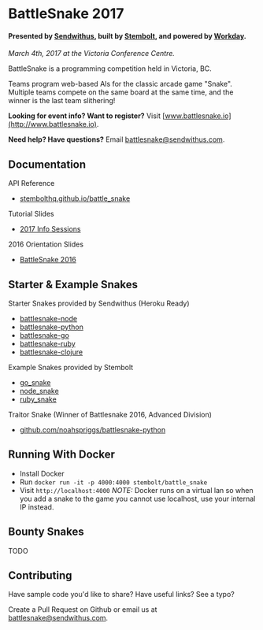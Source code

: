 BattleSnake 2017
================

#### Presented by [Sendwithus](https://www.sendwithus.com), built by [Stembolt](https://stembolt.com/), and powered by [Workday](https://www.workday.com/).

_March 4th, 2017 at the Victoria Conference Centre._

BattleSnake is a programming competition held in Victoria, BC.

Teams program web-based AIs for the classic arcade game "Snake". Multiple teams compete on the same board at the same time, and the winner is the last team slithering!

__Looking for event info? Want to register?__ Visit [www.battlesnake.io](http://www.battlesnake.io).

__Need help? Have questions?__ Email [battlesnake@sendwithus.com](mailto:battlesnake@sendwithus.com).

## Documentation

API Reference
* [stembolthq.github.io/battle_snake](https://stembolthq.github.io/battle_snake/)

Tutorial Slides
* [2017 Info Sessions](http://sendwithus.github.io/battlesnake/present/#/)

2016 Orientation Slides
* [BattleSnake 2016](https://docs.google.com/presentation/d/1iD2xZthNFaWeNfgPr6KjR8e7O80Pua9mdQje3i8782A/edit?usp=sharing)

## Starter & Example Snakes

Starter Snakes provided by Sendwithus (Heroku Ready)
* [battlesnake-node](https://github.com/sendwithus/battlesnake-node)
* [battlesnake-python](https://github.com/sendwithus/battlesnake-python)
* [battlesnake-go](https://github.com/sendwithus/battlesnake-go)
* [battlesnake-ruby](https://github.com/sendwithus/battlesnake-ruby)
* [battlesnake-clojure](https://github.com/sendwithus/battlesnake-clojure)

Example Snakes provided by Stembolt
* [go_snake](https://github.com/StemboltHQ/battle_snake/tree/master/examples/go_snake)
* [node_snake](https://github.com/StemboltHQ/battle_snake/tree/master/examples/node_snake)
* [ruby_snake](https://github.com/StemboltHQ/battle_snake/tree/master/examples/ruby_snake)

Traitor Snake (Winner of Battlesnake 2016, Advanced Division)
* [github.com/noahspriggs/battlesnake-python](https://github.com/noahspriggs/battlesnake-python)

## Running With Docker
* Install Docker
* Run `docker run -it -p 4000:4000 stembolt/battle_snake`
* Visit `http://localhost:4000` *NOTE:* Docker runs on a virtual lan so when you add a snake to the game you cannot use localhost, use your internal IP instead.

## Bounty Snakes

TODO

## Contributing

Have sample code you'd like to share? Have useful links? See a typo?

Create a Pull Request on Github or email us at [battlesnake@sendwithus.com](mailto:battlesnake@sendwithus.com).
